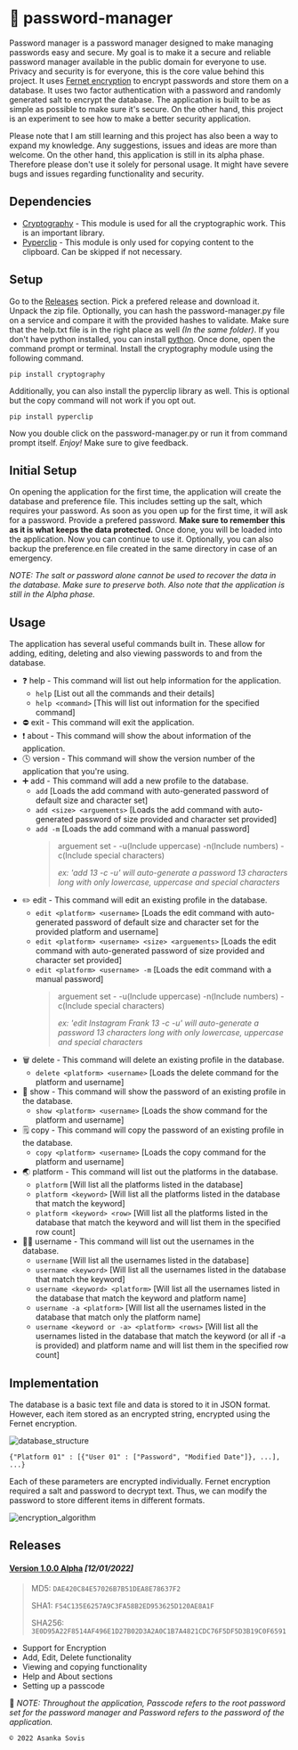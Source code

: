 # 🔐 password-manager
Password manager is a password manager designed to make managing passwords easy and secure. My goal is to make it a secure and reliable password manager available in the public domain for everyone to use. Privacy and security is for everyone, this is the core value behind this project. It uses [Fernet encryption](https://cryptography.io/en/latest/fernet/) to encrypt passwords and store them on a database. It uses two factor authentication with a password and randomly generated salt to encrypt the database. The application is built to be as simple as possible to make sure it's secure. On the other hand, this project is an experiment to see how to make a better security application.

Please note that I am still learning and this project has also been a way to expand my knowledge. Any suggestions, issues and ideas are more than welcome. On the other hand, this application is still in its alpha phase. Therefore please don't use it solely for personal usage. It might have severe bugs and issues regarding functionality and security.

## Dependencies
- [Cryptography](https://cryptography.io/en/latest/fernet/) - This module is used for all the cryptographic work. This is an important library.
- [Pyperclip](https://pyperclip.readthedocs.io/en/latest/) - This module is only used for copying content to the clipboard. Can be skipped if not necessary.

## Setup
Go to the [Releases](#releases) section. Pick a prefered release and download it. Unpack the zip file. Optionally, you can hash the password-manager.py file on a service and compare it with the provided hashes to validate. Make sure that the help.txt file is in the right place as well *(In the same folder)*. If you don't have python installed, you can install [python](https://www.python.org/downloads/). Once done, open the command prompt or terminal. Install the cryptography module using the following command.

`pip install cryptography`

Additionally, you can also install the pyperclip library as well. This is optional but the copy command will not work if you opt out.

`pip install pyperclip`

Now you double click on the password-manager.py or run it from command prompt itself. *Enjoy!* Make sure to give feedback.

## Initial Setup
On opening the application for the first time, the application will create the database and preference file. This includes setting  up the salt, which requires your password. As soon as you open up for the first time, it will ask for a password. Provide a prefered password. **Make sure to remember this as it is what keeps the data protected.** Once done, you will be loaded into the application. Now you can continue to use it. Optionally, you can also backup the preference.en file created in the same directory in case of an emergency.

*NOTE: The salt or password alone cannot be used to recover the data in the database. Make sure to preserve both. Also note that the application is still in the Alpha phase.*

## Usage
The application has several useful commands built in. These allow for adding, editing, deleting and also viewing passwords to and from the database.
- ❓ help - This command will list out help information for the application.
  - `help`    [List out all the commands and their details]
  - `help <command>`  [This will list out information for the specified command]
- ⛔ exit - This command will exit the application.
- ❗ about - This command will show the about information of the application.
- 🕓 version - This command will show the version number of the application that you're using.
- ➕ add - This command will add a new profile to the database.
  - `add`    [Loads the add command with auto-generated password of default size and character set]
  - `add <size> <arguements>`    [Loads the add command with auto-generated password of size provided and character set provided]
  - `add -m`    [Loads the add command with a manual password]
      > arguement set - -u(Include uppercase) -n(Include numbers) -c(Include special characters)
      > 
      > *ex: 'add 13 -c -u' will auto-generate a password 13 characters long with only lowercase, uppercase and special characters*
- ✏️ edit - This command will edit an existing profile in the database.
  - `edit <platform> <username>`    [Loads the edit command with auto-generated password of default size and character set for the provided platform and username]
  - `edit <platform> <username> <size> <arguements>`    [Loads the edit command with auto-generated password of size provided and character set provided]
  - `edit <platform> <username> -m`    [Loads the edit command with a manual password]
      > arguement set - -u(Include uppercase) -n(Include numbers) -c(Include special characters)
      > 
      > *ex: 'edit Instagram Frank 13 -c -u' will auto-generate a password 13 characters long with only lowercase, uppercase and special characters*
- 🗑️ delete - This command will delete an existing profile in the database.
  - `delete <platform> <username>`    [Loads the delete command for the platform and username]
- 👀 show - This command will show the password of an existing profile in the database.
  - `show <platform> <username>`    [Loads the show command for the platform and username]
- 🗒️ copy - This command will copy the password of an existing profile in the database.
  - `copy <platform> <username>`    [Loads the copy command for the platform and username]
- 🌏 platform - This command will list out the platforms in the database.
  - `platform`    [Will list all the platforms listed in the database]
  - `platform <keyword>`    [Will list all the platforms listed in the database that match the keyword]
  - `platform <keyword> <row>`    [Will list all the platforms listed in the database that match the keyword and will list them in the specified row count]
- 👩‍🦰 username - This command will list out the usernames in the database.
  - `username`    [Will list all the usernames listed in the database]
  - `username <keyword>`    [Will list all the usernames listed in the database that match the keyword]
  - `username <keyword> <platform>`    [Will list all the usernames listed in the database that match the keyword and platform name]
  - `username -a <platform>`    [Will list all the usernames listed in the database that match only the platform name]
  - `username <keyword or -a> <platform> <rows>`    [Will list all the usernames listed in the database that match the keyword (or all if -a is provided) and platform name and will list them in the specified row count]

## Implementation
The database is a basic text file and data is stored to it in JSON format. However, each item stored as an encrypted string, encrypted using the Fernet encryption.

![database_structure](https://user-images.githubusercontent.com/46389631/149176881-a137705f-0d34-4845-a72d-d3b02b7c2fd3.png)

`{"Platform 01" : [{"User 01" : ["Password", "Modified Date"]}, ...], ...}`

Each of these parameters are encrypted individually. Fernet encryption required a salt and password to decrypt text. Thus, we can modify the password to store different items in different formats.

![encryption_algorithm](https://user-images.githubusercontent.com/46389631/149184992-509823a7-61f7-43a7-8d5c-781a982cd795.png)

## Releases

#### [Version 1.0.0 Alpha](https://github.com/asankaSovis/password-manager/blob/main/Releases/Python/password_manager_v1.0.0.zip) *[12/01/2022]*
> MD5: `DAE420C84E57026B7B51DEA8E78637F2`
>
> SHA1: `F54C135E6257A9C3FA58B2ED953625D120AE8A1F`
>
> SHA256: `3E0D95A22F8514AF496E1D27B02D3A2A0C1B7A4821CDC76F5DF5D3B19C0F6591`
- Support for Encryption
- Add, Edit, Delete functionality
- Viewing and copying functionality
- Help and About sections
- Setting up a passcode

📝 *NOTE: Throughout the application, Passcode refers to the root password set for the password manager and Password refers to the password of the application.*

    © 2022 Asanka Sovis
